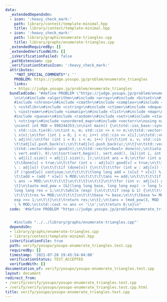 ```yaml
---
data:
  _extendedDependsOn:
  - icon: ':heavy_check_mark:'
    path: library/contest/template-minimal.hpp
    title: library/contest/template-minimal.hpp
  - icon: ':heavy_check_mark:'
    path: library/graphs/enumerate-triangles.cpp
    title: library/graphs/enumerate-triangles.cpp
  _extendedRequiredBy: []
  _extendedVerifiedWith: []
  _isVerificationFailed: false
  _pathExtension: cpp
  _verificationStatusIcon: ':heavy_check_mark:'
  attributes:
    '*NOT_SPECIAL_COMMENTS*': ''
    PROBLEM: https://judge.yosupo.jp/problem/enumerate_triangles
    links:
    - https://judge.yosupo.jp/problem/enumerate_triangles
  bundledCode: "#define PROBLEM \"https://judge.yosupo.jp/problem/enumerate_triangles\"\
    \n\n\n#include <algorithm>\n#include <array>\n#include <bitset>\n#include <cassert>\n\
    #include <chrono>\n#include <cmath>\n#include <complex>\n#include <cstdio>\n#include\
    \ <cstdlib>\n#include <cstring>\n#include <ctime>\n#include <deque>\n#include\
    \ <iostream>\n#include <iomanip>\n#include <list>\n#include <map>\n#include <numeric>\n\
    #include <queue>\n#include <random>\n#include <set>\n#include <stack>\n#include\
    \ <string>\n#include <unordered_map>\n#include <vector>\n\nusing namespace std;\n\
    \nconst int MOD = 998244353;\n\nint main() {\n\tstd::ios_base::sync_with_stdio(0);\
    \ std::cin.tie(0);\n\tint n, m; std::cin >> n >> m;\n\tstd::vector<long long>\
    \ x(n);\n\tfor (int i = 0; i < n; i++) std::cin >> x[i];\n\tstd::vector<std::vector<int>>\
    \ adj(n);\n\tfor (int i = 0; i < m; i++) {\n\t\tint u, v; std::cin >> u >> v;\n\
    \t\tadj[u].push_back(v);\n\t\tadj[v].push_back(u);\n\t}\n\tstd::vector<int> vert(n);\n\
    \tstd::vector<bool> good(n);\n\tstd::vector<bool> done(n);\n\tiota(vert.begin(),\
    \ vert.end(), 0);\n\tsort(vert.begin(), vert.end(), [&](int i, int j) { return\
    \ adj[i].size() < adj[j].size(); });\n\tint ans = 0;\n\tfor (int u : vert) {\n\
    \t\tdone[u] = true;\n\t\tfor (int v : adj[u]) good[v] = true;\n\t\tfor (int v\
    \ : adj[u]) {\n\t\t\tif (done[v]) {\n\t\t\t\tfor (int w : adj[v]) {\n\t\t\t\t\t\
    if (!good[w]) continue;\n\t\t\t\t\tlong long add = (x[u] * x[v]) % MOD;\n\t\t\t\
    \t\tadd = (add * x[w]) % MOD;\n\t\t\t\t\tans += add;\n\t\t\t\t\tif (ans >= MOD)\
    \ ans -= MOD;\n\t\t\t\t}\n\t\t\t}\n\t\t}\n\t\tfor (int v: adj[u]) good[v] = false;\n\
    \t}\n\tauto mod_pow = [&](long long base, long long exp) -> long long {\n\t\t\
    long long res = 1;\n\t\twhile (exp) {\n\t\t\tif (exp & 1) {\n\t\t\t\tres *= base;\n\
    \t\t\t\tres %= MOD;\n\t\t\t}\n\t\t\tbase *= base;\n\t\t\tbase %= MOD;\n\t\t\t\
    exp >>= 1;\n\t\t}\n\t\treturn res;\n\t};\n\tans = (mod_pow(3, MOD - 2) * ans)\
    \ % MOD;\n\tstd::cout << ans << '\\n';\n\treturn 0;\n}\n"
  code: '#define PROBLEM "https://judge.yosupo.jp/problem/enumerate_triangles"


    #include "../../library/graphs/enumerate-triangles.cpp"'
  dependsOn:
  - library/graphs/enumerate-triangles.cpp
  - library/contest/template-minimal.hpp
  isVerificationFile: true
  path: verify/yosupo/yosupo-enumerate_triangles.test.cpp
  requiredBy: []
  timestamp: '2021-07-28 19:45:54-04:00'
  verificationStatus: TEST_ACCEPTED
  verifiedWith: []
documentation_of: verify/yosupo/yosupo-enumerate_triangles.test.cpp
layout: document
redirect_from:
- /verify/verify/yosupo/yosupo-enumerate_triangles.test.cpp
- /verify/verify/yosupo/yosupo-enumerate_triangles.test.cpp.html
title: verify/yosupo/yosupo-enumerate_triangles.test.cpp
---
```

